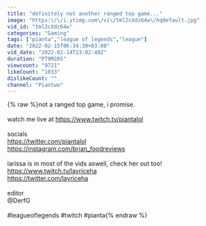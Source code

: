 ```yaml
---
title: "definitely not another ranged top game..."
image: "https:\/\/i.ytimg.com\/vi\/tml2cXdz64w\/hqdefault.jpg"
vid_id: "tml2cXdz64w"
categories: "Gaming"
tags: ["pianta","league of legends","league"]
date: "2022-02-15T06:34:30+03:00"
vid_date: "2022-02-14T23:02:40Z"
duration: "PT9M20S"
viewcount: "9721"
likeCount: "1033"
dislikeCount: ""
channel: "Piantwo"
---
```

{% raw %}not a ranged top game, i promise. <br /><br />watch me live at <a rel="nofollow" target="blank" href="https://www.twitch.tv/piantalol">https://www.twitch.tv/piantalol</a><br /><br />socials<br /><a rel="nofollow" target="blank" href="https://twitter.com/piantalol">https://twitter.com/piantalol</a><br /><a rel="nofollow" target="blank" href="https://instagram.com/brian_foodreviews">https://instagram.com/brian_foodreviews</a><br /><br />larissa is in most of the vids aswell, check her out too!<br /><a rel="nofollow" target="blank" href="https://www.twitch.tv/layriceha">https://www.twitch.tv/layriceha</a><br /><a rel="nofollow" target="blank" href="https://twitter.com/layriceha">https://twitter.com/layriceha</a><br /><br />editor<br />@DerfG <br /><br />#leagueoflegends #twitch #pianta{% endraw %}
